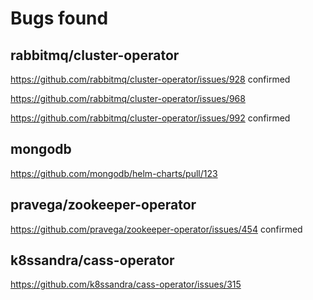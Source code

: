 # Bugs found

## rabbitmq/cluster-operator

https://github.com/rabbitmq/cluster-operator/issues/928 confirmed

https://github.com/rabbitmq/cluster-operator/issues/968

https://github.com/rabbitmq/cluster-operator/issues/992 confirmed

## mongodb

https://github.com/mongodb/helm-charts/pull/123

## pravega/zookeeper-operator

https://github.com/pravega/zookeeper-operator/issues/454 confirmed

## k8ssandra/cass-operator

https://github.com/k8ssandra/cass-operator/issues/315

